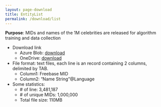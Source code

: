 ```yaml
---
layout: page-download
title: EntityList
permalink: /download/list
---
```


**Purpose**: MIDs and names of the 1M celebrities are released for algorithm training and data collection
* Download link
  * Azure Blob: [download](https://msceleb1mdata.blob.core.windows.net/entityinfo/Top1M_MidList.Name.tsv)
  * OneDrive: [download](https://1drv.ms/u/s!AsQPov4_i5H0gRvC_lxBm_jE1I1N)
* File format: text files, each line is an record containing 2 columns, delimited by TAB.
  * Column1: Freebase MID
  * Column2: “Name String”@Language
* Some statistics:
  * \# of line: 3,481,187
  * \# of unique MIDs: 1,000,000
  * Total file size: 110MB
